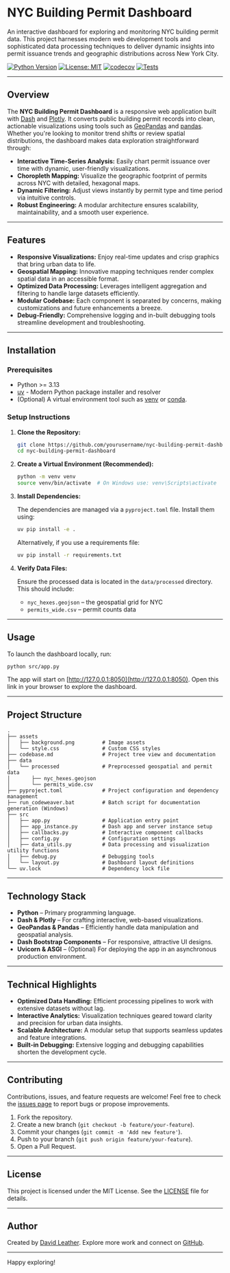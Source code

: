 # NYC Building Permit Dashboard

An interactive dashboard for exploring and monitoring NYC building permit data. This project harnesses modern web development tools and sophisticated data processing techniques to deliver dynamic insights into permit issuance trends and geographic distributions across New York City.

[![Python Version](https://img.shields.io/badge/python-%3E=3.13-blue.svg)](https://www.python.org/downloads/)
[![License: MIT](https://img.shields.io/badge/License-MIT-yellow.svg)](https://opensource.org/licenses/MIT)
[![codecov](https://codecov.io/gh/dleather/nyc_building_permit_dashboard/branch/main/graph/badge.svg)](https://codecov.io/gh/dleather/nyc_building_permit_dashboard)
[![Tests](https://github.com/dleather/nyc_building_permit_dashboard/actions/workflows/ci.yml/badge.svg)](https://github.com/dleather/nyc_building_permit_dashboard/actions/workflows/ci.yml)

---

## Overview

The **NYC Building Permit Dashboard** is a responsive web application built with [Dash](https://dash.plotly.com/) and [Plotly](https://plotly.com/python/). It converts public building permit records into clean, actionable visualizations using tools such as [GeoPandas](https://geopandas.org/) and [pandas](https://pandas.pydata.org/). Whether you're looking to monitor trend shifts or review spatial distributions, the dashboard makes data exploration straightforward through:

- **Interactive Time-Series Analysis:** Easily chart permit issuance over time with dynamic, user-friendly visualizations.
- **Choropleth Mapping:** Visualize the geographic footprint of permits across NYC with detailed, hexagonal maps.
- **Dynamic Filtering:** Adjust views instantly by permit type and time period via intuitive controls.
- **Robust Engineering:** A modular architecture ensures scalability, maintainability, and a smooth user experience.

---

## Features

- **Responsive Visualizations:** Enjoy real-time updates and crisp graphics that bring urban data to life.
- **Geospatial Mapping:** Innovative mapping techniques render complex spatial data in an accessible format.
- **Optimized Data Processing:** Leverages intelligent aggregation and filtering to handle large datasets efficiently.
- **Modular Codebase:** Each component is separated by concerns, making customizations and future enhancements a breeze.
- **Debug-Friendly:** Comprehensive logging and in-built debugging tools streamline development and troubleshooting.

---

## Installation

### Prerequisites

- Python >= 3.13
- [uv](https://github.com/astral-sh/uv) - Modern Python package installer and resolver
- (Optional) A virtual environment tool such as [venv](https://docs.python.org/3/library/venv.html) or [conda](https://docs.conda.io/).

### Setup Instructions

1. **Clone the Repository:**

   ```bash
   git clone https://github.com/yourusername/nyc-building-permit-dashboard.git
   cd nyc-building-permit-dashboard
   ```

2. **Create a Virtual Environment (Recommended):**

   ```bash
   python -m venv venv
   source venv/bin/activate  # On Windows use: venv\Scripts\activate
   ```

3. **Install Dependencies:**

   The dependencies are managed via a `pyproject.toml` file. Install them using:

   ```bash
   uv pip install -e .
   ```

   Alternatively, if you use a requirements file:

   ```bash
   uv pip install -r requirements.txt
   ```

4. **Verify Data Files:**

   Ensure the processed data is located in the `data/processed` directory. This should include:
   - `nyc_hexes.geojson` – the geospatial grid for NYC
   - `permits_wide.csv` – permit counts data

---

## Usage

To launch the dashboard locally, run:

```bash
python src/app.py
```

The app will start on [http://127.0.0.1:8050](http://127.0.0.1:8050). Open this link in your browser to explore the dashboard.

---

## Project Structure

```
.
├── assets
│   ├── background.png         # Image assets
│   └── style.css              # Custom CSS styles
├── codebase.md                # Project tree view and documentation
├── data
│   └── processed              # Preprocessed geospatial and permit data
│       ├── nyc_hexes.geojson
│       └── permits_wide.csv
├── pyproject.toml             # Project configuration and dependency management
├── run_codeweaver.bat         # Batch script for documentation generation (Windows)
├── src
│   ├── app.py                 # Application entry point
│   ├── app_instance.py        # Dash app and server instance setup
│   ├── callbacks.py           # Interactive component callbacks
│   ├── config.py              # Configuration settings
│   ├── data_utils.py          # Data processing and visualization utility functions
│   ├── debug.py               # Debugging tools
│   └── layout.py              # Dashboard layout definitions
└── uv.lock                    # Dependency lock file
```

---

## Technology Stack

- **Python** – Primary programming language.
- **Dash & Plotly** – For crafting interactive, web-based visualizations.
- **GeoPandas & Pandas** – Efficiently handle data manipulation and geospatial analysis.
- **Dash Bootstrap Components** – For responsive, attractive UI designs.
- **Uvicorn & ASGI** – (Optional) For deploying the app in an asynchronous production environment.

---

## Technical Highlights

- **Optimized Data Handling:** Efficient processing pipelines to work with extensive datasets without lag.
- **Interactive Analytics:** Visualization techniques geared toward clarity and precision for urban data insights.
- **Scalable Architecture:** A modular setup that supports seamless updates and feature integrations.
- **Built-in Debugging:** Extensive logging and debugging capabilities shorten the development cycle.

---

## Contributing

Contributions, issues, and feature requests are welcome! Feel free to check the [issues page](https://github.com/yourusername/nyc-building-permit-dashboard/issues) to report bugs or propose improvements.

1. Fork the repository.
2. Create a new branch (`git checkout -b feature/your-feature`).
3. Commit your changes (`git commit -m 'Add new feature'`).
4. Push to your branch (`git push origin feature/your-feature`).
5. Open a Pull Request.

---

## License

This project is licensed under the MIT License. See the [LICENSE](LICENSE) file for details.

---

## Author

Created by [David Leather](https://daveleather.com). Explore more work and connect on [GitHub](https://github.com/dleather).

---

Happy exploring!
